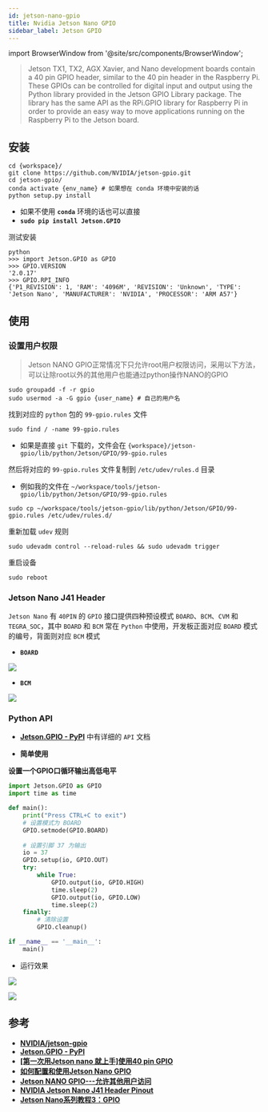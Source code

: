 ```yaml
---
id: jetson-nano-gpio
title: Nvidia Jetson Nano GPIO
sidebar_label: Jetson GPIO
---
```


import BrowserWindow from '@site/src/components/BrowserWindow';

> Jetson TX1, TX2, AGX Xavier, and Nano development boards contain a 40 pin GPIO header, similar to the 40 pin header in the Raspberry Pi. These GPIOs can be controlled for digital input and output using the Python library provided in the Jetson GPIO Library package. The library has the same API as the RPi.GPIO library for Raspberry Pi in order to provide an easy way to move applications running on the Raspberry Pi to the Jetson board.

## 安装

``` shell
cd {workspace}/
git clone https://github.com/NVIDIA/jetson-gpio.git
cd jetson-gpio/
conda activate {env_name} # 如果想在 conda 环境中安装的话
python setup.py install
```
- 如果不使用 **`conda`** 环境的话也可以直接
- **`sudo pip install Jetson.GPIO`**


测试安装

``` shell
python
>>> import Jetson.GPIO as GPIO
>>> GPIO.VERSION
'2.0.17'
>>> GPIO.RPI_INFO
{'P1_REVISION': 1, 'RAM': '4096M', 'REVISION': 'Unknown', 'TYPE': 'Jetson Nano', 'MANUFACTURER': 'NVIDIA', 'PROCESSOR': 'ARM A57'}
```

## 使用

### 设置用户权限

> Jetson NANO GPIO正常情况下只允许root用户权限访问，采用以下方法，可以让除root以外的其他用户也能通过python操作NANO的GPIO

``` shell
sudo groupadd -f -r gpio
sudo usermod -a -G gpio {user_name} # 自己的用户名
```

找到对应的 `python` 包的 `99-gpio.rules` 文件

```
sudo find / -name 99-gpio.rules
```

- 如果是直接 `git` 下载的，文件会在 `{workspace}/jetson-gpio/lib/python/Jetson/GPIO/99-gpio.rules`

然后将对应的 `99-gpio.rules` 文件复制到 `/etc/udev/rules.d` 目录
- 例如我的文件在 `~/workspace/tools/jetson-gpio/lib/python/Jetson/GPIO/99-gpio.rules`

``` shell
sudo cp ~/workspace/tools/jetson-gpio/lib/python/Jetson/GPIO/99-gpio.rules /etc/udev/rules.d/
```

重新加载 `udev` 规则

``` shell
sudo udevadm control --reload-rules && sudo udevadm trigger
```

重启设备

```
sudo reboot
```

### Jetson Nano J41 Header
`Jetson Nano` 有 `40PIN` 的 `GPIO` 接口提供四种预设模式 `BOARD`、`BCM`、`CVM` 和 `TEGRA_SOC`，其中 `BOARD` 和 `BCM` 常在 `Python` 中使用，开发板正面对应 `BOARD` 模式的编号，背面则对应 `BCM` 模式

- **`BOARD`**

![](https://pictures-1304295136.cos.ap-guangzhou.myqcloud.com/screenshot/jeston/nano/jetson-nano-J41-Header.png)

- **`BCM`**

![](https://pictures-1304295136.cos.ap-guangzhou.myqcloud.com/screenshot/jeston/nano/jetson-nano-J41-Header-BCM.png)

### Python API
- **[Jetson.GPIO - PyPI](https://pypi.org/project/Jetson.GPIO/)** 中有详细的 `API` 文档

- **简单使用**

<BrowserWindow>

**设置一个GPIO口循环输出高低电平**

``` py
import Jetson.GPIO as GPIO
import time as time

def main():
    print("Press CTRL+C to exit")
    # 设置模式为 BOARD
    GPIO.setmode(GPIO.BOARD)
    
    # 设置引脚 37 为输出
    io = 37
    GPIO.setup(io, GPIO.OUT)
    try:
        while True:
            GPIO.output(io, GPIO.HIGH)
            time.sleep(2)
            GPIO.output(io, GPIO.LOW)
            time.sleep(2)
    finally:
        # 清除设置
        GPIO.cleanup()

if __name__ == '__main__':
    main()
```

- 运行效果

![](https://pictures-1304295136.cos.ap-guangzhou.myqcloud.com/screenshot/jeston/nano/jetson-nano-gpio-output_0v.jpg)

![](https://pictures-1304295136.cos.ap-guangzhou.myqcloud.com/screenshot/jeston/nano/jetson-nano-gpio-output_3-3v.jpg)

</BrowserWindow>

## 参考
- **[NVIDIA/jetson-gpio](https://github.com/NVIDIA/jetson-gpio)**
- **[Jetson.GPIO - PyPI](https://pypi.org/project/Jetson.GPIO/)**
- **[[第一次用Jetson nano 就上手]使用40 pin GPIO](https://www.rs-online.com/designspark/jetson-nano-40-pin-gpio-1-cn)**
- **[如何配置和使用Jetson Nano GPIO](https://blog.csdn.net/lifeisme666/article/details/109728437)**
- **[Jetson NANO GPIO---允许其他用户访问](https://www.it610.com/article/1290481682784264192.htm)**
- **[NVIDIA Jetson Nano J41 Header Pinout](https://www.jetsonhacks.com/nvidia-jetson-nano-j41-header-pinout/)**
- **[Jetson Nano系列教程3：GPIO](https://www.waveshare.net/study/portal.php?mod=view&aid=882)**